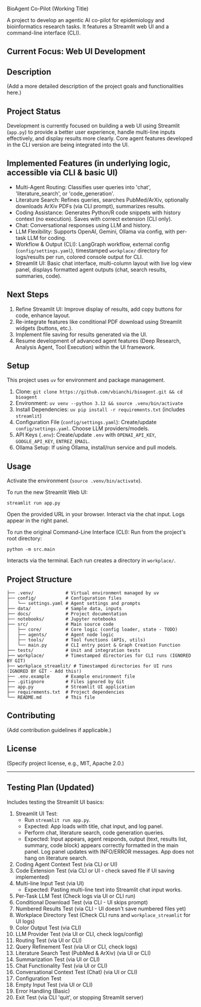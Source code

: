 BioAgent Co-Pilot (Working Title)

A project to develop an agentic AI co-pilot for epidemiology and bioinformatics research tasks. It features a Streamlit web UI and a command-line interface (CLI).

Current Focus: Web UI Development
----------------------------------

Description
-----------
(Add a more detailed description of the project goals and functionalities here.)

Project Status
--------------
Development is currently focused on building a web UI using Streamlit (`app.py`) to provide a better user experience, handle multi-line inputs effectively, and display results more clearly. Core agent features developed in the CLI version are being integrated into the UI.

Implemented Features (in underlying logic, accessible via CLI & basic UI)
-------------------------------------------------------------------------
* Multi-Agent Routing: Classifies user queries into 'chat', 'literature_search', or 'code_generation'.
* Literature Search: Refines queries, searches PubMed/ArXiv, optionally downloads ArXiv PDFs (via CLI prompt), summarizes results.
* Coding Assistance: Generates Python/R code snippets with history context (no execution). Saves with correct extension (CLI only).
* Chat: Conversational responses using LLM and history.
* LLM Flexibility: Supports OpenAI, Gemini, Ollama via config, with per-task LLM for coding.
* Workflow & Output (CLI): LangGraph workflow, external config (`config/settings.yaml`), timestamped `workplace/` directory for logs/results per run, colored console output for CLI.
* Streamlit UI: Basic chat interface, multi-column layout with live log view panel, displays formatted agent outputs (chat, search results, summaries, code).

Next Steps
----------
1. Refine Streamlit UI: Improve display of results, add copy buttons for code, enhance layout.
2. Re-integrate features like conditional PDF download using Streamlit widgets (buttons, etc.).
3. Implement file saving for results generated via the UI.
4. Resume development of advanced agent features (Deep Research, Analysis Agent, Tool Execution) within the UI framework.

Setup
-----
This project uses `uv` for environment and package management.

1. Clone: `git clone https://github.com/vbianchi/bioagent.git && cd bioagent`
2. Environment: `uv venv --python 3.12 && source .venv/bin/activate`
3. Install Dependencies: `uv pip install -r requirements.txt` (includes `streamlit`)
4. Configuration File (`config/settings.yaml`): Create/update `config/settings.yaml`. Choose LLM providers/models.
5. API Keys (`.env`): Create/update `.env` with `OPENAI_API_KEY`, `GOOGLE_API_KEY`, `ENTREZ_EMAIL`.
6. Ollama Setup: If using Ollama, install/run service and pull models.

Usage
-----
Activate the environment (`source .venv/bin/activate`).

To run the new Streamlit Web UI:
```
streamlit run app.py
```
Open the provided URL in your browser. Interact via the chat input. Logs appear in the right panel.

To run the original Command-Line Interface (CLI):
Run from the project's root directory:
```
python -m src.main
```
Interacts via the terminal. Each run creates a directory in `workplace/`.

Project Structure
-----------------
```
├── .venv/            # Virtual environment managed by uv
├── config/           # Configuration files
│   └── settings.yaml # Agent settings and prompts
├── data/             # Sample data, inputs
├── docs/             # Project documentation
├── notebooks/        # Jupyter notebooks
├── src/              # Main source code
│   ├── core/         # Core logic (config loader, state - TODO)
│   ├── agents/       # Agent node logic
│   ├── tools/        # Tool functions (APIs, utils)
│   └── main.py       # CLI entry point & Graph Creation Function
├── tests/            # Unit and integration tests
├── workplace/        # Timestamped directories for CLI runs (IGNORED BY GIT)
├── workplace_streamlit/ # Timestamped directories for UI runs (IGNORED BY GIT - Add this!)
├── .env.example      # Example environment file
├── .gitignore        # Files ignored by Git
├── app.py            # Streamlit UI application
├── requirements.txt  # Project dependencies
└── README.md         # This file
```

Contributing
------------
(Add contribution guidelines if applicable.)

License
-------
(Specify project license, e.g., MIT, Apache 2.0.)

---

Testing Plan (Updated)
----------------------
Includes testing the Streamlit UI basics:

1. Streamlit UI Test:
   * Run `streamlit run app.py`.
   * Expected: App loads with title, chat input, and log panel.
   * Perform chat, literature search, code generation queries.
   * Expected: Input appears, agent responds, output (text, results list, summary, code block) appears correctly formatted in the main panel. Log panel updates with INFO/ERROR messages. App does not hang on literature search.
2. Coding Agent Context Test (via CLI or UI)
3. Code Extension Test (via CLI or UI - check saved file if UI saving implemented)
4. Multi-line Input Test (via UI)
   * Expected: Pasting multi-line text into Streamlit chat input works.
5. Per-Task LLM Test (Check logs via UI or CLI run)
6. Conditional Download Test (via CLI - UI skips prompt)
7. Numbered Results Test (via CLI - UI doesn't save numbered files yet)
8. Workplace Directory Test (Check CLI runs and `workplace_streamlit` for UI logs)
9. Color Output Test (via CLI)
10. LLM Provider Test (via UI or CLI, check logs/config)
11. Routing Test (via UI or CLI)
12. Query Refinement Test (via UI or CLI, check logs)
13. Literature Search Test (PubMed & ArXiv) (via UI or CLI)
14. Summarization Test (via UI or CLI)
15. Chat Functionality Test (via UI or CLI)
16. Conversational Context Test (Chat) (via UI or CLI)
17. Configuration Test
18. Empty Input Test (via UI or CLI)
19. Error Handling (Basic)
20. Exit Test (via CLI 'quit', or stopping Streamlit server)

